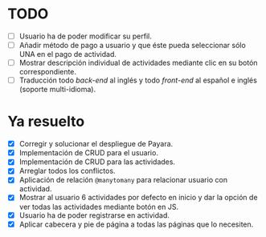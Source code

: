 # TODO

- [ ] Usuario ha de poder modificar su perfil.
- [ ] Añadir método de pago a usuario y que éste pueda seleccionar sólo UNA en el pago de actividad.
- [ ] Mostrar descripción individual de actividades mediante clic en su botón correspondiente.
- [ ] Traducción todo *back-end* al inglés y todo *front-end* al español e inglés (soporte multi-idioma).

# Ya resuelto

-  [x] Corregir y solucionar el despliegue de Payara.
-  [x] Implementación de CRUD para el usuario.
-  [x] Implementación de CRUD para las actividades.
-  [x] Arreglar todos los conflictos.
-  [x] Aplicación de relación `@manytomany` para relacionar usuario con actividad.
-  [x] Mostrar al usuario 6 actividades por defecto en inicio y dar la opción de ver todas las actividades mediante botón en JS.
-  [x] Usuario ha de poder registrarse en actividad.
-  [x] Aplicar cabecera y pie de página a todas las páginas que lo necesiten.